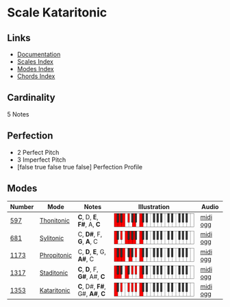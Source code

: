# Scale Kataritonic

## Links

- [Documentation](index.md)
- [Scales Index](Scales.md)
- [Modes Index](Modes.md)
- [Chords Index](Chords.md)

## Cardinality

5 Notes

## Perfection

- 2 Perfect Pitch
- 3 Imperfect Pitch
- [false true false true false] Perfection Profile

## Modes

| Number | Mode | Notes | Illustration | Audio |
|--------|------|-------|--------------|-------|
| [597](https://ianring.com/musictheory/scales/597) | [Thonitonic](ModeThonitonic.md) | **C**, D, **E**, **F#**, A, **C** | ![CNaturalThonitonic](ModeCNaturalThonitonic.png) | [midi](ModeCNaturalThonitonic.mid) [ogg](ModeCNaturalThonitonic.ogg) | 
| [681](https://ianring.com/musictheory/scales/681) | [Sylitonic](ModeSylitonic.md) | C, **D#**, F, **G**, **A**, C | ![CNaturalSylitonic](ModeCNaturalSylitonic.png) | [midi](ModeCNaturalSylitonic.mid) [ogg](ModeCNaturalSylitonic.ogg) | 
| [1173](https://ianring.com/musictheory/scales/1173) | [Phropitonic](ModePhropitonic.md) | C, **D**, **E**, G, **A#**, C | ![CNaturalPhropitonic](ModeCNaturalPhropitonic.png) | [midi](ModeCNaturalPhropitonic.mid) [ogg](ModeCNaturalPhropitonic.ogg) | 
| [1317](https://ianring.com/musictheory/scales/1317) | [Staditonic](ModeStaditonic.md) | **C**, **D**, F, **G#**, A#, **C** | ![CNaturalStaditonic](ModeCNaturalStaditonic.png) | [midi](ModeCNaturalStaditonic.mid) [ogg](ModeCNaturalStaditonic.ogg) | 
| [1353](https://ianring.com/musictheory/scales/1353) | [Kataritonic](ModeKataritonic.md) | **C**, D#, **F#**, G#, **A#**, **C** | ![CNaturalKataritonic](ModeCNaturalKataritonic.png) | [midi](ModeCNaturalKataritonic.mid) [ogg](ModeCNaturalKataritonic.ogg) | 
